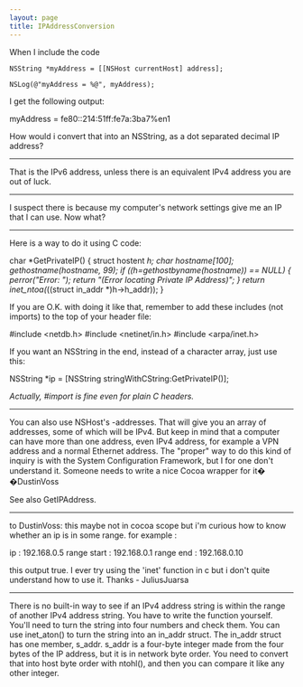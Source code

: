 ```yaml
---
layout: page
title: IPAddressConversion
---
```



When I include the code
    
	NSString *myAddress = [[NSHost currentHost] address];
	
	NSLog(@"myAddress = %@", myAddress);


I get the following output:
    
myAddress = fe80::214:51ff:fe7a:3ba7%en1


How would i convert that into an NSString, as a dot separated decimal IP address?

----

That is the IPv6 address, unless there is an equivalent IPv4 address you are out of luck.

----

I suspect there is because my computer's network settings give me an IP that I can use.  Now what?

----

Here is a way to do it using C code:
    
char *GetPrivateIP() {
	struct hostent *h;
	char hostname[100];
	gethostname(hostname, 99);
	if ((h=gethostbyname(hostname)) == NULL) {
        perror("Error: ");
        return "(Error locating Private IP Address)";
    }
    return inet_ntoa(*((struct in_addr *)h->h_addr));
}


If you are O.K. with doing it like that, remember to add these includes (not imports) to the top of your header file:

    
#include <netdb.h>
#include <netinet/in.h>
#include <arpa/inet.h>


If you want an NSString in the end, instead of a character array, just use this:

    
NSString *ip = [NSString stringWithCString:GetPrivateIP()];


*Actually,     #import is fine even for plain C headers.*

----

You can also use NSHost's -addresses. That will give you an array of addresses, some of which will be IPv4. But keep in mind that a computer can have more than one address, even IPv4 address, for example a VPN address and a normal Ethernet address. The "proper" way to do this kind of inquiry is with the System Configuration Framework, but I for one don't understand it. Someone needs to write a nice Cocoa wrapper for it� �DustinVoss

See also GetIPAddress.

----

to DustinVoss:
this maybe not in cocoa scope but i'm curious how to know whether an ip is in some range. for example :

ip : 192.168.0.5
range start : 192.168.0.1
range end : 192.168.0.10

this output true. I ever try using the 'inet' function in c but i don't quite understand how to use it. Thanks - JuliusJuarsa

----
There is no built-in way to see if an IPv4 address string is within the range of another IPv4 address string. You have to write the function yourself. You'll need to turn the string into four numbers and check them. You can use inet_aton() to turn the string into an in_addr struct. The in_addr struct has one member, s_addr. s_addr is a four-byte integer made from the four bytes of the IP address, but it is in network byte order. You need to convert that into host byte order with ntohl(), and then you can compare it like any other integer.

